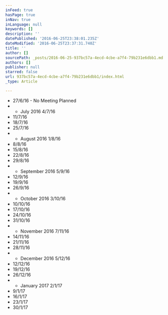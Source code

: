 ```yaml
---
inFeed: true
hasPage: true
inNav: true
inLanguage: null
keywords: []
description: ''
datePublished: '2016-06-25T23:38:01.235Z'
dateModified: '2016-06-25T23:37:31.740Z'
title: ''
author: []
sourcePath: _posts/2016-06-25-937bc57a-4ecd-4cbe-a7f4-79b231e6dbb1.md
authors: []
publisher: null
starred: false
url: 937bc57a-4ecd-4cbe-a7f4-79b231e6dbb1/index.html
_type: Article

---
```

* 27/6/16 - No Meeting Planned
* * July 2016 4/7/16 
* 11/7/16 
* 18/7/16 
* 25/7/16 
* * August 2016 1/8/16 
* 8/8/16 
* 15/8/16 
* 22/8/16 
* 29/8/16 
* * September 2016 5/9/16 
* 12/9/16 
* 19/9/16 
* 26/9/16 
* * October 2016 3/10/16 
* 10/10/16 
* 17/10/16 
* 24/10/16 
* 31/10/16 
* * November 2016 7/11/16 
* 14/11/16 
* 21/11/16 
* 28/11/16 
* * December 2016 5/12/16 
* 12/12/16 
* 19/12/16 
* 26/12/16 
* * January 2017 2/1/17 
* 9/1/17 
* 16/1/17 
* 23/1/17 
* 30/1/17